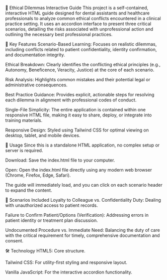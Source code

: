 🦷 Ethical Dilemmas Interactive Guide
This project is a self-contained, interactive HTML guide designed for dental assistants and healthcare professionals to analyze common ethical conflicts encountered in a clinical practice setting. It uses an accordion interface to present three critical scenarios, detailing the risks associated with unprofessional action and outlining the necessary best professional practices.

🌟 Key Features
Scenario-Based Learning: Focuses on realistic dilemmas, including conflicts related to patient confidentiality, identity confirmation, and documentation integrity.

Ethical Breakdown: Clearly identifies the conflicting ethical principles (e.g., Autonomy, Beneficence, Veracity, Justice) at the core of each scenario.

Risk Analysis: Highlights common mistakes and their potential legal or administrative consequences.

Best Practice Guidance: Provides explicit, actionable steps for resolving each dilemma in alignment with professional codes of conduct.

Single-File Simplicity: The entire application is contained within one responsive HTML file, making it easy to share, deploy, or integrate into training materials.

Responsive Design: Styled using Tailwind CSS for optimal viewing on desktop, tablet, and mobile devices.

🚀 Usage
Since this is a standalone HTML application, no complex setup or server is required.

Download: Save the index.html file to your computer.

Open: Open the index.html file directly using any modern web browser (Chrome, Firefox, Edge, Safari).

The guide will immediately load, and you can click on each scenario header to expand the content.

📘 Scenarios Included
Loyalty to Colleague vs. Confidentiality Duty: Dealing with unauthorized access to patient records.

Failure to Confirm Patient/Options (Verification): Addressing errors in patient identity or treatment plan discussion.

Undocumented Procedure vs. Immediate Need: Balancing the duty of care with the critical requirement for timely, comprehensive documentation and consent.

🛠 Technology
HTML5: Core structure.

Tailwind CSS: For utility-first styling and responsive layout.

Vanilla JavaScript: For the interactive accordion functionality.

